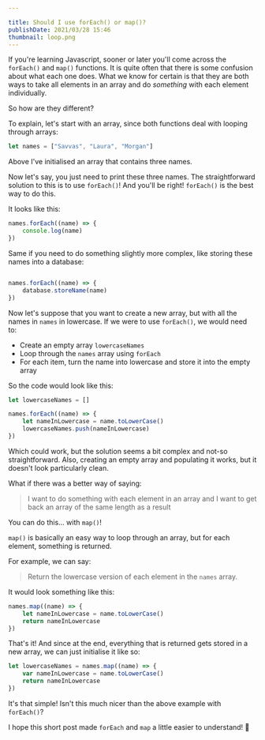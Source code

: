 ```yaml
---

title: Should I use forEach() or map()?
publishDate: 2021/03/28 15:46
thumbnail: loop.png
---
```


If you're learning Javascript, sooner or later you'll come across the `forEach()` and `map()` functions. It is quite often that there is some confusion about what each one does. What we know for certain is that they are both ways to take all elements in an array and do *something* with each element individually.

So how are they different?

To explain, let's start with an array, since both functions deal with looping through arrays:

```javascript
let names = ["Savvas", "Laura", "Morgan"]
```

Above I've initialised an array that contains three names.

Now let's say, you just need to print these three names. The straightforward solution to this is to use `forEach()`! And you'll be right! `forEach()` is the best way to do this.

It looks like this:

```javascript
names.forEach((name) => {
    console.log(name)
})
```

Same if you need to do something slightly more complex, like storing these names into a database:

```javascript

names.forEach((name) => {
    database.storeName(name)
})
```

Now let's suppose that you want to create a new array, but with all the names in `names` in lowercase. If we were to use `forEach()`, we would need to:

* Create an empty array `lowercaseNames`
* Loop through the `names` array using `forEach`
* For each item, turn the name into lowercase and store it into the empty array

So the code would look like this:

```javascript
let lowercaseNames = []

names.forEach((name) => {
    let nameInLowercase = name.toLowerCase()
    lowercaseNames.push(nameInLowercase)
})
```

Which could work, but the solution seems a bit complex and not-so straightforward. Also, creating an empty array and populating it works, but it doesn't look particularly clean.

What if there was a better way of saying:

> I want to do something with each element in an array and I want to get back an array of the same length as a result

You can do this... with `map()`!

`map()` is basically an easy way to loop through an array, but for each element, something is returned.

For example, we can say:

> Return the lowercase version of each element in the `names` array.

It would look something like this:

```javascript
names.map((name) => {
    let nameInLowercase = name.toLowerCase()
    return nameInLowercase
})
```

That's it! And since at the end, everything that is returned gets stored in a new array, we can just initialise it like so:

```javascript
let lowercaseNames = names.map((name) => {
    var nameInLowercase = name.toLowerCase()
    return nameInLowercase
})
```

It's that simple! Isn't this much nicer than the above example with `forEach()`?

I hope this short post made `forEach` and `map` a little easier to understand! 👋